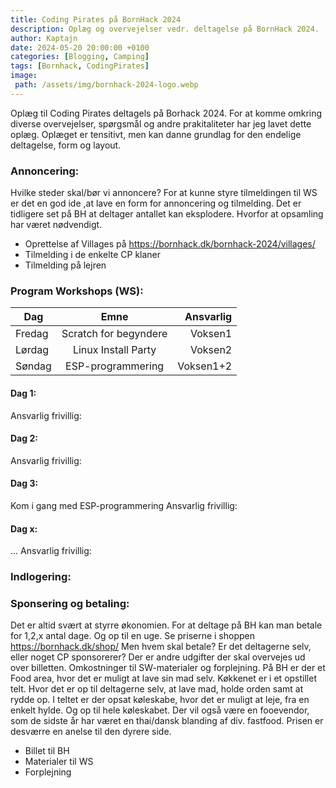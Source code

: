 ```yaml
---
title: Coding Pirates på BornHack 2024
description: Oplæg og overvejelser vedr. deltagelse på BornHack 2024.
author: Kaptajn
date: 2024-05-20 20:00:00 +0100
categories: [Blogging, Camping]
tags: [Bornhack, CodingPirates]
image:
 path: /assets/img/bornhack-2024-logo.webp
---
```


Oplæg til Coding Pirates deltagels på Borhack 2024. For at komme omkring diverse overvejelser, spørgsmål og andre prakitaliteter har jeg lavet dette oplæg. Oplæget er tensitivt, men kan danne grundlag for den endelige deltagelse, form og layout. 

### Annoncering:
Hvilke steder skal/bør vi annoncere? For at kunne styre tilmeldingen til WS er det en god ide ,at lave en form for annoncering og tilmelding. Det er tidligere set på BH at deltager antallet kan eksplodere. Hvorfor at opsamling har været nødvendigt. 
* Oprettelse af Villages på https://bornhack.dk/bornhack-2024/villages/
* Tilmelding i de enkelte CP klaner
* Tilmelding på lejren

### Program Workshops (WS):

| Dag    | Emne                 | Ansvarlig |
|--------|:--------------------:|----------:|
| Fredag | Scratch for begyndere| Voksen1   |
| Lørdag | Linux Install Party  | Voksen2   |
| Søndag | ESP-programmering    | Voksen1+2 |

#### Dag 1:
Ansvarlig frivillig:

#### Dag 2:

Ansvarlig frivillig:

#### Dag 3:
Kom i gang med ESP-programmering
Ansvarlig frivillig:

#### Dag x:
...
Ansvarlig frivillig:

### Indlogering:

### Sponsering og betaling:
Det er altid svært at styrre økonomien. For at deltage på BH kan man betale for 1,2,x antal dage. Og op til en uge. Se priserne i shoppen https://bornhack.dk/shop/
Men hvem skal betale? Er det deltagerne selv, eller noget CP sponsorerer?
Der er andre udgifter der skal overvejes ud over billetten. Omkostninger til SW-materialer og forplejning. På BH er der et Food area, hvor det er muligt at lave sin mad selv. Køkkenet er i et opstillet telt. Hvor det er op til deltagerne selv, at lave mad, holde orden samt at rydde op. I teltet er der opsat køleskabe, hvor det er muligt at leje, fra en enkelt hylde. Og op til hele køleskabet. Der vil også være en fooevendor, som de sidste år har været en thai/dansk blanding af div. fastfood. Prisen er desværre en anelse til den dyrere side. 

* Billet til BH
* Materialer til WS
* Forplejning
